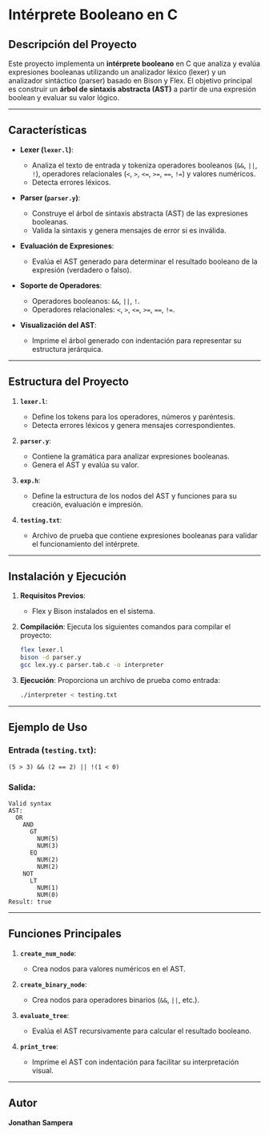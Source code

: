 # Intérprete Booleano en C

## Descripción del Proyecto
Este proyecto implementa un **intérprete booleano** en C que analiza y evalúa expresiones booleanas utilizando un analizador léxico (lexer) y un analizador sintáctico (parser) basado en Bison y Flex. El objetivo principal es construir un **árbol de sintaxis abstracta (AST)** a partir de una expresión boolean y evaluar su valor lógico.

---

## Características

- **Lexer (`lexer.l`)**:
  - Analiza el texto de entrada y tokeniza operadores booleanos (`&&`, `||`, `!`), operadores relacionales (`<`, `>`, `<=`, `>=`, `==`, `!=`) y valores numéricos.
  - Detecta errores léxicos.

- **Parser (`parser.y`)**:
  - Construye el árbol de sintaxis abstracta (AST) de las expresiones booleanas.
  - Valida la sintaxis y genera mensajes de error si es inválida.

- **Evaluación de Expresiones**:
  - Evalúa el AST generado para determinar el resultado booleano de la expresión (verdadero o falso).

- **Soporte de Operadores**:
  - Operadores booleanos: `&&`, `||`, `!`.
  - Operadores relacionales: `<`, `>`, `<=`, `>=`, `==`, `!=`.

- **Visualización del AST**:
  - Imprime el árbol generado con indentación para representar su estructura jerárquica.

---

## Estructura del Proyecto

1. **`lexer.l`**:
   - Define los tokens para los operadores, números y paréntesis.
   - Detecta errores léxicos y genera mensajes correspondientes.

2. **`parser.y`**:
   - Contiene la gramática para analizar expresiones booleanas.
   - Genera el AST y evalúa su valor.

3. **`exp.h`**:
   - Define la estructura de los nodos del AST y funciones para su creación, evaluación e impresión.

4. **`testing.txt`**:
   - Archivo de prueba que contiene expresiones booleanas para validar el funcionamiento del intérprete.

---

## Instalación y Ejecución

1. **Requisitos Previos**:
   - Flex y Bison instalados en el sistema.

2. **Compilación**:
   Ejecuta los siguientes comandos para compilar el proyecto:
   ```bash
   flex lexer.l
   bison -d parser.y
   gcc lex.yy.c parser.tab.c -o interpreter
   ```

3. **Ejecución**:
   Proporciona un archivo de prueba como entrada:
   ```bash
   ./interpreter < testing.txt
   ```

---

## Ejemplo de Uso

### Entrada (`testing.txt`):
```plaintext
(5 > 3) && (2 == 2) || !(1 < 0)
```

### Salida:
```plaintext
Valid syntax
AST:
  OR
    AND
      GT
        NUM(5)
        NUM(3)
      EQ
        NUM(2)
        NUM(2)
    NOT
      LT
        NUM(1)
        NUM(0)
Result: true
```

---

## Funciones Principales

1. **`create_num_node`**:
   - Crea nodos para valores numéricos en el AST.

2. **`create_binary_node`**:
   - Crea nodos para operadores binarios (`&&`, `||`, etc.).

3. **`evaluate_tree`**:
   - Evalúa el AST recursivamente para calcular el resultado booleano.

4. **`print_tree`**:
   - Imprime el AST con indentación para facilitar su interpretación visual.

---

## Autor
**Jonathan Sampera**


